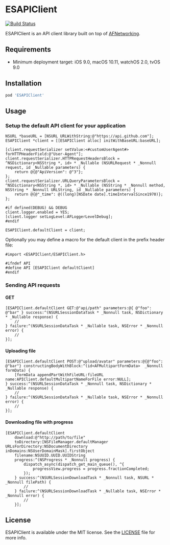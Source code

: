 # ESAPIClient

[![Build Status](https://travis-ci.org/ElfSundae/ESAPIClient.svg)](https://travis-ci.org/ElfSundae/ESAPIClient)

ESAPIClient is an API client library built on top of [AFNetworking](https://github.com/AFNetworking/AFNetworking).

## Requirements

- Minimum deployment target: iOS 9.0, macOS 10.11, watchOS 2.0, tvOS 9.0

## Installation

```ruby
pod 'ESAPIClient'
```

## Usage

### Setup the default API client for your application

```objc
NSURL *baseURL = [NSURL URLWithString:@"https://api.github.com"];
ESAPIClient *client = [[ESAPIClient alloc] initWithBaseURL:baseURL];

[client.requestSerializer setValue:<#customUserAgent#> forHTTPHeaderField:@"User-Agent"];
client.requestSerializer.HTTPRequestHeadersBlock = ^NSDictionary<NSString *, id> * _Nullable (NSURLRequest * _Nonnull request, id _Nullable parameters) {
    return @{@"ApiVersion": @"3"};
};
client.requestSerializer.URLQueryParametersBlock = ^NSDictionary<NSString *, id> * _Nullable (NSString * _Nonnull method, NSString * _Nonnull URLString, id _Nullable parameters) {
    return @{@"_time": @((long)[NSDate date].timeIntervalSince1970)};
};

#if defined(DEBUG) && DEBUG
client.logger.enabled = YES;
[client.logger setLogLevel:AFLoggerLevelDebug];
#endif

ESAPIClient.defaultClient = client;
```

Optionally you may define a macro for the default client in the prefix header file:

```objc
#import <ESAPIClient/ESAPIClient.h>

#ifndef API
#define API [ESAPIClient defaultClient]
#endif
```

### Sending API requests

#### GET

```objc
[ESAPIClient.defaultClient GET:@"api/path" parameters:@{ @"foo": @"bar" } success:^(NSURLSessionDataTask * _Nonnull task, NSDictionary * _Nullable response) {
    //
} failure:^(NSURLSessionDataTask * _Nullable task, NSError * _Nonnull error) {
    //
}];
```

#### Uploading file

```objc
[ESAPIClient.defaultClient POST:@"upload/avatar" parameters:@{@"foo": @"bar"} constructingBodyWithBlock:^(id<AFMultipartFormData>  _Nonnull formData) {
    [formData appendPartWithFileURL:fileURL name:APIClient.defaultMultipartNameForFile error:NULL];
} success:^(NSURLSessionDataTask * _Nonnull task, NSDictionary * _Nullable response) {
    //
} failure:^(NSURLSessionDataTask * _Nullable task, NSError * _Nonnull error) {
    //
}];
```

#### Downloading file with progress

```objc
[ESAPIClient.defaultClient
    download:@"http://path/to/file"
    toDirectory:[NSFileManager.defaultManager URLsForDirectory:NSDocumentDirectory inDomains:NSUserDomainMask].firstObject
    filename:NSUUID.UUID.UUIDString
    progress:^(NSProgress * _Nonnull progress) {
        dispatch_async(dispatch_get_main_queue(), ^{
            progressView.progress = progress.fractionCompleted;
        });
    } success:^(NSURLSessionDownloadTask * _Nonnull task, NSURL * _Nonnull filePath) {
        //
    } failure:^(NSURLSessionDownloadTask * _Nullable task, NSError * _Nonnull error) {
        //
    }];
```

## License

ESAPIClient is available under the MIT license. See the [LICENSE](LICENSE) file for more info.
